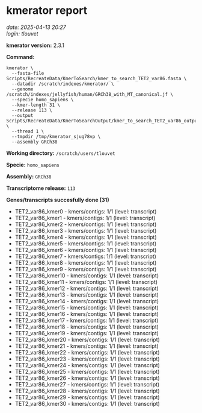 # kmerator report
*date: 2025-04-13 20:27*  
*login: tlouvet*

**kmerator version:** 2.3.1

**Command:**

```
kmerator \
  --fasta-file Scripts/RecreateData/KmerToSearch/kmer_to_search_TET2_var86.fasta \
  --datadir /scratch/indexes/kmerator/ \
  --genome /scratch/indexes/jellyfish/human/GRCh38_with_MT_canonical.jf \
  --specie homo_sapiens \
  --kmer-length 31 \
  --release 113 \
  --output Scripts/RecreateData/KmerToSearchOutput/kmer_to_search_TET2_var86_output \
  --thread 1 \
  --tmpdir /tmp/kmerator_sjug78vp \
  --assembly GRCh38
```

**Working directory:** `/scratch/users/tlouvet`

**Specie:** `homo_sapiens`

**Assembly:** `GRCh38`

**Transcriptome release:** `113`

**Genes/transcripts succesfully done (31)**

- TET2_var86_kmer0 - kmers/contigs: 1/1 (level: transcript)
- TET2_var86_kmer1 - kmers/contigs: 1/1 (level: transcript)
- TET2_var86_kmer2 - kmers/contigs: 1/1 (level: transcript)
- TET2_var86_kmer3 - kmers/contigs: 1/1 (level: transcript)
- TET2_var86_kmer4 - kmers/contigs: 1/1 (level: transcript)
- TET2_var86_kmer5 - kmers/contigs: 1/1 (level: transcript)
- TET2_var86_kmer6 - kmers/contigs: 1/1 (level: transcript)
- TET2_var86_kmer7 - kmers/contigs: 1/1 (level: transcript)
- TET2_var86_kmer8 - kmers/contigs: 1/1 (level: transcript)
- TET2_var86_kmer9 - kmers/contigs: 1/1 (level: transcript)
- TET2_var86_kmer10 - kmers/contigs: 1/1 (level: transcript)
- TET2_var86_kmer11 - kmers/contigs: 1/1 (level: transcript)
- TET2_var86_kmer12 - kmers/contigs: 1/1 (level: transcript)
- TET2_var86_kmer13 - kmers/contigs: 1/1 (level: transcript)
- TET2_var86_kmer14 - kmers/contigs: 1/1 (level: transcript)
- TET2_var86_kmer15 - kmers/contigs: 1/1 (level: transcript)
- TET2_var86_kmer16 - kmers/contigs: 1/1 (level: transcript)
- TET2_var86_kmer17 - kmers/contigs: 1/1 (level: transcript)
- TET2_var86_kmer18 - kmers/contigs: 1/1 (level: transcript)
- TET2_var86_kmer19 - kmers/contigs: 1/1 (level: transcript)
- TET2_var86_kmer20 - kmers/contigs: 1/1 (level: transcript)
- TET2_var86_kmer21 - kmers/contigs: 1/1 (level: transcript)
- TET2_var86_kmer22 - kmers/contigs: 1/1 (level: transcript)
- TET2_var86_kmer23 - kmers/contigs: 1/1 (level: transcript)
- TET2_var86_kmer24 - kmers/contigs: 1/1 (level: transcript)
- TET2_var86_kmer25 - kmers/contigs: 1/1 (level: transcript)
- TET2_var86_kmer26 - kmers/contigs: 1/1 (level: transcript)
- TET2_var86_kmer27 - kmers/contigs: 1/1 (level: transcript)
- TET2_var86_kmer28 - kmers/contigs: 1/1 (level: transcript)
- TET2_var86_kmer29 - kmers/contigs: 1/1 (level: transcript)
- TET2_var86_kmer30 - kmers/contigs: 1/1 (level: transcript)
